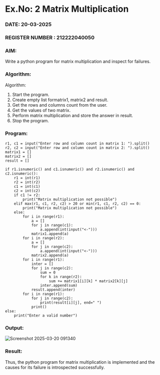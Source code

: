 # Ex.No: 2   Matrix Multiplication 

### DATE: 20-03-2025                                                                         
### REGISTER NUMBER : 212222040050

### AIM: 
Write a python program for matrix multiplication and inspect for failures.
 
### Algorithm:

Algorithm:
1. Start the program.
2. Create empty list formatrix1, matrix2 and result.
3. Get the rows and columns count from the user.
4. Get the values of two matrix.
5. Perform matrix multiplication and store the answer in result.
6. Stop the program.
### Program:
```
r1, c1 = input("Enter row and column count in matrix 1: ").split()
r2, c2 = input("Enter row and column count in matrix 2: ").split()
matrix1 = []
matrix2 = []
result = []

if r1.isnumeric() and c1.isnumeric() and r2.isnumeric() and c2.isnumeric():
    r1 = int(r1)
    r2 = int(r2)
    c1 = int(c1)
    c2 = int(c2)
    if c1 != r2:
        print("Matrix multiplication not possible")
    elif max(r1, c1, r2, c2) > 20 or min(r1, c1, r2, c2) == 0:
        print("Matrix multiplication not possible")
    else:
        for i in range(r1):
            a = []
            for j in range(c1):
                a.append(int(input("<-")))
            matrix1.append(a)
        for i in range(r2):
            a = []
            for j in range(c2):
                a.append(int(input("<-")))
            matrix2.append(a)
        for i in range(r1):
            inter = []
            for j in range(c2):
                sum = 0
                for k in range(r2):
                    sum += matrix1[i][k] * matrix2[k][j]
                inter.append(sum)
            result.append(inter)
        for i in range(r1):
            for j in range(c2):
                print(result[i][j], end=" ")
            print()
else:
    print("Enter a valid number")
```


### Output:

![Screenshot 2025-03-20 091340](https://github.com/user-attachments/assets/90e0cf04-4edc-4eca-89d5-55decefe7db4)





### Result:
Thus, the python program for matrix multiplication is implemented and the causes for its failure is introspected successfully.

